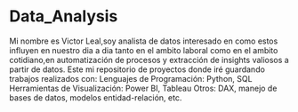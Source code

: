 # Data_Analysis
Mi nombre es Victor Leal,soy analista de datos interesado en como estos influyen en nuestro dia a dia tanto en el ambito laboral como en el ambito cotidiano,en automatización de procesos y extracción de insights valiosos a partir de datos.
Este mi repositorio de proyectos donde iré guardando trabajos realizados con:
Lenguajes de Programación: Python, SQL
Herramientas de Visualización: Power BI, Tableau
Otros: DAX, manejo de bases de datos, modelos entidad-relación, etc.

